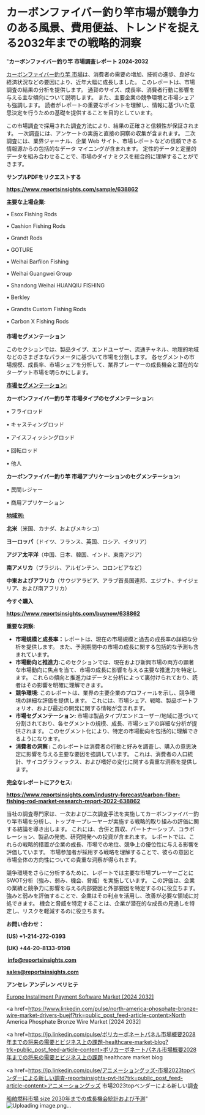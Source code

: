 # カーボンファイバー釣り竿市場が競争力のある風景、費用便益、トレンドを捉える2032年までの戦略的洞察

"<strong>カーボンファイバー釣り竿 市場調査レポート 2024-2032</strong>

<a href=https://www.reportsinsights.com/sample/638862>カーボンファイバー釣り竿 市場</a>は、消費者の需要の増加、技術の進歩、良好な経済状況などの要因により、近年大幅に成長しました。 このレポートは、市場調査の結果の分析を提供します。 通貨のサイズ、成長率、消費者行動に影響を与える主な傾向について説明します。 また、主要企業の競争環境と市場シェアも強調します。 読者がレポートの重要なポイントを理解し、情報に基づいた意思決定を行うための基礎を提供することを目的としています。

この市場調査で採用された調査方法により、結果の正確さと信頼性が保証されます。 一次調査には、アンケートの実施と直接の洞察の収集が含まれます。 二次調査には、業界ジャーナル、企業 Web サイト、市場レポートなどの信頼できる情報源からの包括的なデータ マイニングが含まれます。 定性的データと定量的データを組み合わせることで、市場のダイナミクスを総合的に理解することができます。

<strong><b>サンプルPDFをリクエストする</b></strong>

<a href=https://www.reportsinsights.com/sample/638862><strong><u>https://www.reportsinsights.com/sample/638862</u></strong></a>

<strong>主要な上場企業:</strong>

• Esox Fishing Rods

• Cashion Fishing Rods

• Grandt Rods

• GOTURE

• Weihai Barfilon Fishing

• Weihai Guangwei Group

• Shandong Weihai HUANQIU FISHING

• Berkley

• Grandts Custom Fishing Rods

• Carbon X Fishing Rods

<strong>市場セグメンテーション</strong>

このセクションでは、製品タイプ、エンドユーザー、流通チャネル、地理的地域などのさまざまなパラメータに基づいて市場を分割します。 各セグメントの市場規模、成長率、市場シェアを分析して、業界プレーヤーの成長機会と潜在的なターゲット市場を明らかにします。

<strong><u>市場セグメンテーション</u></strong><strong><u>:</u></strong>

<strong>カーボンファイバー釣り竿 市場タイプのセグメンテーション:</strong>

• フライロッド

• キャスティングロッド

• アイスフィッシングロッド

• 回転ロッド

• 他人

<strong>カーボンファイバー釣り竿 市場アプリケーションのセグメンテーション:</strong>

• 民間レジャー

• 商用アプリケーション

<strong><u>地域別</u></strong><strong><u>:</u></strong>

<strong>北米</strong>（米国、カナダ、およびメキシコ）

<strong>ヨーロッパ</strong>（ドイツ、フランス、英国、ロシア、イタリア）

<strong>アジア太平洋</strong>（中国、日本、韓国、インド、東南アジア）

<strong>南アメリカ</strong>（ブラジル、アルゼンチン、コロンビアなど）

<strong>中東およびアフリカ</strong>（サウジアラビア、アラブ首長国連邦、エジプト、ナイジェリア、および南アフリカ）

<strong>今すぐ購入</strong>

<a href=https://www.reportsinsights.com/buynow/638862><strong><u>https://www.reportsinsights.com/buynow/638862</u></strong></a>

<strong>重要な洞察:</strong>
<ul>
  <li><strong>市場規模と成長率：</strong>レポートは、現在の市場規模と過去の成長率の詳細な分析を提供します。 また、予測期間中の市場の成長に関する包括的な予測も含まれています。</li>
  <li><strong>市場動向と推進力:</strong>このセクションでは、現在および新興市場の両方の顕著な市場動向に焦点を当て、市場の成長に影響を与える主要な推進力を特定します。 これらの傾向と推進力はデータと分析によって裏付けられており、読者はその影響を明確に理解できます。</li>
  <li><strong>競争環境</strong>: このレポートは、業界の主要企業のプロフィールを示し、競争環境の詳細な評価を提供します。 これには、市場シェア、戦略、製品ポートフォリオ、および最近の開発に関する情報が含まれます。</li>
  <li><strong>市場セグメンテーション: </strong>市場は製品タイプ/エンドユーザー/地域に基づいて分割されており、各セグメントの規模、成長、市場シェアの詳細な分析が提供されます。 このセグメント化により、特定の市場動向を包括的に理解できるようになります。</li>
  <li><strong>消費者の洞察 : </strong>このレポートは消費者の行動と好みを調査し、購入の意思決定に影響を与える主要な要因を強調しています。 これは、消費者の人口統計、サイコグラフィックス、および嗜好の変化に関する貴重な洞察を提供します。</li>
</ul>
<strong>完全なレポートにアクセス:</strong>

<a href=https://www.reportsinsights.com/industry-forecast/carbon-fiber-fishing-rod-market-research-report-2022-638862><strong><u><b>https://www.reportsinsights.com/industry-forecast/carbon-fiber-fishing-rod-market-research-report-2022-638862</b></u></strong></a>

当社の調査専門家は、一次および二次調査手法を実施してカーボンファイバー釣り竿市場を分析し、トップキープレーヤーが実施する戦略的取り組みの評価に関する結論を導き出します。 これには、合併と買収、パートナーシップ、コラボレーション、製品の発売、研究開発への投資が含まれます。 レポートでは、これらの戦略的措置が企業の成長、市場での地位、競争上の優位性に与える影響を評価しています。 市場参加者が採用する戦略を理解することで、彼らの意図と市場全体の方向性についての貴重な洞察が得られます。

競争環境をさらに分析するために、レポートでは主要な市場プレーヤーごとにSWOT分析（強み、弱み、機会、脅威）を実施しています。 この評価は、企業の業績と競争力に影響を与える内部要因と外部要因を特定するのに役立ちます。 強みと弱みを評価することで、企業はその利点を活用し、改善が必要な領域に対処できます。 機会と脅威を特定することは、企業が潜在的な成長の見通しを特定し、リスクを軽減するのに役立ちます。

<strong>お問い合わせ：</strong>

<strong>(US) +1-214-272-0393</strong>

<strong>(UK) +44-20-8133-9198</strong>

<strong> </strong><a href=info@reportsinsights.com><strong><u>info@reportsinsights.com</u></strong></a>

<a href=sales@reportsinsights.com><strong><u>sales@reportsinsights.com</u></strong></a>

<strong>アンセレ アンデレン ベリヒテ</strong>

<a href=https://www.linkedin.com/pulse/europe-installment-payment-software-markets-b5b3f/>Europe Installment Payment Software Market [2024 2032]</a>

<a href=https://www.linkedin.com/pulse/north-america-phosphate-bronze-wire-market-drivers-buejf?trk=public_post_feed-article-content>North America Phosphate Bronze Wire Market [2024 2032]</a>

<a href=https://jp.linkedin.com/pulse/ポリカーボネートパネル市場概要2028年までの将来の需要とビジネス上の課題-healthcare-market-blog?trk=public_post_feed-article-content>ポリカーボネートパネル市場概要2028年までの将来の需要とビジネス上の課題 healthcare market blog</a>

<a href=https://jp.linkedin.com/pulse/アニメーショングッズ-市場2023topベンダーによる新しい調査-reportsinsights-pvt-ltd?trk=public_post_feed-article-content>アニメーショングッズ 市場2023topベンダーによる新しい調査</a>

<a href=https://www.linkedin.com/pulse/船舶燃料市場-size-2030年までの成長機会統計および予測-reports-insights-expert-txfkf/>船舶燃料市場 size 2030年までの成長機会統計および予測</a>"
![Uploading image.png…]()
